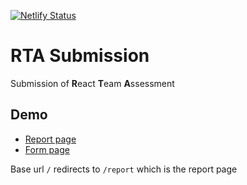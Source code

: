 [![Netlify Status](https://api.netlify.com/api/v1/badges/16047290-8911-488e-ae1a-7d4605bc6a3f/deploy-status)](https://app.netlify.com/sites/rta-sub/deploys)
# RTA Submission
Submission of **R**eact **T**eam **A**ssessment

## Demo
- [Report page](https://rta-sub.netlify.app/report)
- [Form page](https://rta-sub.netlify.app/diagnosis)

Base url `/` redirects to `/report` which is the report page
